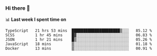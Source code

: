 ### Hi there 👋

<!--
**DBvc/DBvc** is a ✨ _special_ ✨ repository because its `README.md` (this file) appears on your GitHub profile.

Here are some ideas to get you started:

- 🔭 I’m currently working on ...
- 🌱 I’m currently learning ...
- 👯 I’m looking to collaborate on ...
- 🤔 I’m looking for help with ...
- 💬 Ask me about ...
- 📫 How to reach me: ...
- 😄 Pronouns: ...
- ⚡ Fun fact: ...
-->

📊 **Last week I spent time on**
<!--START_SECTION:waka-->
```text
TypeScript   21 hrs 53 mins  █████████████████████▒░░░   85.12 % 
SCSS         1 hr 45 mins    █▓░░░░░░░░░░░░░░░░░░░░░░░   06.83 % 
JSON         1 hr 21 mins    █▒░░░░░░░░░░░░░░░░░░░░░░░   05.26 % 
JavaScript   18 mins         ▒░░░░░░░░░░░░░░░░░░░░░░░░   01.18 % 
Docker       13 mins         ▒░░░░░░░░░░░░░░░░░░░░░░░░   00.91 % 
```
<!--END_SECTION:waka-->
